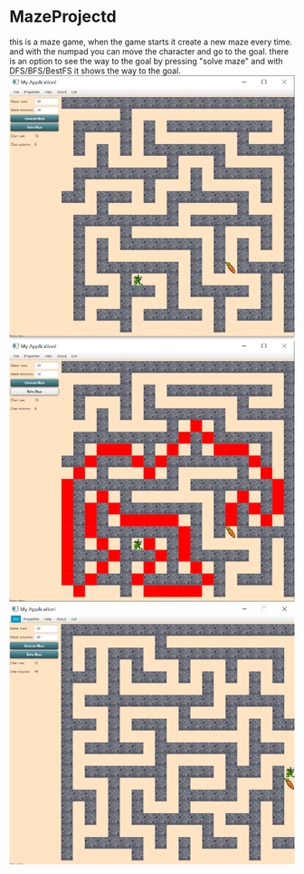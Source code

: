 # MazeProjectd
this is a maze game, when the game starts it create a new maze every time.
and with the numpad you can move the character and go to the goal.
there is an option to see the way to the goal by pressing "solve maze"
and with DFS/BFS/BestFS it shows the way to the goal.
![](images/Capture.PNG)
![](images/Capture2.PNG)
![](images/Capture3.PNG)
